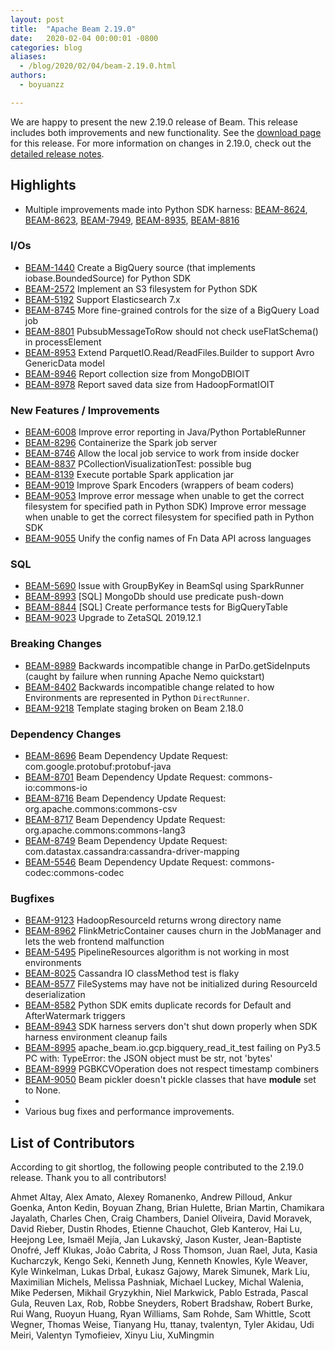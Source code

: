 ```yaml
---
layout: post
title:  "Apache Beam 2.19.0"
date:   2020-02-04 00:00:01 -0800
categories: blog
aliases:
  - /blog/2020/02/04/beam-2.19.0.html
authors:
  - boyuanzz

---
```

<!--
Licensed under the Apache License, Version 2.0 (the "License");
you may not use this file except in compliance with the License.
You may obtain a copy of the License at

http://www.apache.org/licenses/LICENSE-2.0

Unless required by applicable law or agreed to in writing, software
distributed under the License is distributed on an "AS IS" BASIS,
WITHOUT WARRANTIES OR CONDITIONS OF ANY KIND, either express or implied.
See the License for the specific language governing permissions and
limitations under the License.
-->

We are happy to present the new 2.19.0 release of Beam. This release includes both improvements and new functionality.
See the [download page](/get-started/downloads/#2190-2020-02-04) for this release.<!--more-->
For more information on changes in 2.19.0, check out the
[detailed release notes](https://issues.apache.org/jira/secure/ReleaseNote.jspa?projectId=12319527&version=12346582).

## Highlights
 * Multiple improvements made into Python SDK harness: 
 [BEAM-8624](https://issues.apache.org/jira/browse/BEAM-8624), 
 [BEAM-8623](https://issues.apache.org/jira/browse/BEAM-8623), 
 [BEAM-7949](https://issues.apache.org/jira/browse/BEAM-7949), 
 [BEAM-8935](https://issues.apache.org/jira/browse/BEAM-8935), 
 [BEAM-8816](https://issues.apache.org/jira/browse/BEAM-8816)

### I/Os
* [BEAM-1440](https://issues.apache.org/jira/browse/BEAM-1440) Create a BigQuery source (that implements iobase.BoundedSource) for Python SDK
* [BEAM-2572](https://issues.apache.org/jira/browse/BEAM-2572) Implement an S3 filesystem for Python SDK
* [BEAM-5192](https://issues.apache.org/jira/browse/BEAM-5192) Support Elasticsearch 7.x
* [BEAM-8745](https://issues.apache.org/jira/browse/BEAM-8745) More fine-grained controls for the size of a BigQuery Load job
* [BEAM-8801](https://issues.apache.org/jira/browse/BEAM-8801) PubsubMessageToRow should not check useFlatSchema() in processElement
* [BEAM-8953](https://issues.apache.org/jira/browse/BEAM-8953) Extend ParquetIO.Read/ReadFiles.Builder to support Avro GenericData model
* [BEAM-8946](https://issues.apache.org/jira/browse/BEAM-8946) Report collection size from MongoDBIOIT
* [BEAM-8978](https://issues.apache.org/jira/browse/BEAM-8978) Report saved data size from HadoopFormatIOIT

### New Features / Improvements
* [BEAM-6008](https://issues.apache.org/jira/browse/BEAM-6008) Improve error reporting in Java/Python PortableRunner
* [BEAM-8296](https://issues.apache.org/jira/browse/BEAM-8296) Containerize the Spark job server
* [BEAM-8746](https://issues.apache.org/jira/browse/BEAM-8746) Allow the local job service to work from inside docker
* [BEAM-8837](https://issues.apache.org/jira/browse/BEAM-8837) PCollectionVisualizationTest: possible bug
* [BEAM-8139](https://issues.apache.org/jira/browse/BEAM-8139) Execute portable Spark application jar
* [BEAM-9019](https://issues.apache.org/jira/browse/BEAM-9019) Improve Spark Encoders (wrappers of beam coders)
* [BEAM-9053](https://issues.apache.org/jira/browse/BEAM-9053) Improve error message when unable to get the correct filesystem for specified path in Python SDK) Improve error message when unable to get the correct filesystem for specified path in Python SDK
* [BEAM-9055](https://issues.apache.org/jira/browse/BEAM-9055) Unify the config names of Fn Data API across languages

### SQL
* [BEAM-5690](https://issues.apache.org/jira/browse/BEAM-5690) Issue with GroupByKey in BeamSql using SparkRunner
* [BEAM-8993](https://issues.apache.org/jira/browse/BEAM-8993) [SQL] MongoDb should use predicate push-down
* [BEAM-8844](https://issues.apache.org/jira/browse/BEAM-8844) [SQL] Create performance tests for BigQueryTable
* [BEAM-9023](https://issues.apache.org/jira/browse/BEAM-9023) Upgrade to ZetaSQL 2019.12.1

### Breaking Changes
* [BEAM-8989](https://issues.apache.org/jira/browse/BEAM-8989) Backwards incompatible change in ParDo.getSideInputs (caught by failure when running Apache Nemo quickstart)
* [BEAM-8402](https://issues.apache.org/jira/browse/BEAM-8402) Backwards incompatible change related to how Environments are represented in Python `DirectRunner`.
* [BEAM-9218](https://issues.apache.org/jira/browse/BEAM-9218) Template staging broken on Beam 2.18.0

### Dependency Changes
* [BEAM-8696](https://issues.apache.org/jira/browse/BEAM-8696) Beam Dependency Update Request: com.google.protobuf:protobuf-java
* [BEAM-8701](https://issues.apache.org/jira/browse/BEAM-8701) Beam Dependency Update Request: commons-io:commons-io
* [BEAM-8716](https://issues.apache.org/jira/browse/BEAM-8716) Beam Dependency Update Request: org.apache.commons:commons-csv
* [BEAM-8717](https://issues.apache.org/jira/browse/BEAM-8717) Beam Dependency Update Request: org.apache.commons:commons-lang3
* [BEAM-8749](https://issues.apache.org/jira/browse/BEAM-8749) Beam Dependency Update Request: com.datastax.cassandra:cassandra-driver-mapping
* [BEAM-5546](https://issues.apache.org/jira/browse/BEAM-5546) Beam Dependency Update Request: commons-codec:commons-codec

### Bugfixes
* [BEAM-9123](https://issues.apache.org/jira/browse/BEAM-9123) HadoopResourceId returns wrong directory name
* [BEAM-8962](https://issues.apache.org/jira/browse/BEAM-8962) FlinkMetricContainer causes churn in the JobManager and lets the web frontend malfunction
* [BEAM-5495](https://issues.apache.org/jira/browse/BEAM-5495) PipelineResources algorithm is not working in most environments
* [BEAM-8025](https://issues.apache.org/jira/browse/BEAM-8025) Cassandra IO classMethod test is flaky
* [BEAM-8577](https://issues.apache.org/jira/browse/BEAM-8577) FileSystems may have not be initialized during ResourceId deserialization
* [BEAM-8582](https://issues.apache.org/jira/browse/BEAM-8582) Python SDK emits duplicate records for Default and AfterWatermark triggers
* [BEAM-8943](https://issues.apache.org/jira/browse/BEAM-8943) SDK harness servers don't shut down properly when SDK harness environment cleanup fails
* [BEAM-8995](https://issues.apache.org/jira/browse/BEAM-8995) apache_beam.io.gcp.bigquery_read_it_test failing on Py3.5 PC with: TypeError: the JSON object must be str, not 'bytes'
* [BEAM-8999](https://issues.apache.org/jira/browse/BEAM-8999) PGBKCVOperation does not respect timestamp combiners
* [BEAM-9050](https://issues.apache.org/jira/browse/BEAM-9050) Beam pickler doesn't pickle classes that have __module__ set to None.
* 
* Various bug fixes and performance improvements.

## List of Contributors

According to git shortlog, the following people contributed to the 2.19.0 release. Thank you to all contributors!

Ahmet Altay, Alex Amato, Alexey Romanenko, Andrew Pilloud, Ankur Goenka, Anton Kedin, Boyuan Zhang, Brian Hulette, Brian Martin, Chamikara Jayalath, Charles Chen, Craig Chambers, Daniel Oliveira, David Moravek, David Rieber, Dustin Rhodes, Etienne Chauchot, Gleb Kanterov, Hai Lu, Heejong Lee, Ismaël Mejía, Jan Lukavský, Jason Kuster, Jean-Baptiste Onofré, Jeff Klukas, João Cabrita, J Ross Thomson, Juan Rael, Juta, Kasia Kucharczyk, Kengo Seki, Kenneth Jung, Kenneth Knowles, Kyle Weaver, Kyle Winkelman, Lukas Drbal, Łukasz Gajowy, Marek Simunek, Mark Liu, Maximilian Michels, Melissa Pashniak, Michael Luckey, Michal Walenia, Mike Pedersen, Mikhail Gryzykhin, Niel Markwick, Pablo Estrada, Pascal Gula, Reuven Lax, Rob, Robbe Sneyders, Robert Bradshaw, Robert Burke, Rui Wang, Ruoyun Huang, Ryan Williams, Sam Rohde, Sam Whittle, Scott Wegner, Thomas Weise, Tianyang Hu, ttanay, tvalentyn, Tyler Akidau, Udi Meiri, Valentyn Tymofieiev, Xinyu Liu, XuMingmin
